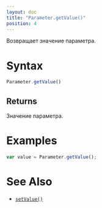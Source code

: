 ```yaml
---
layout: doc
title: "Parameter.getValue()"
position: 4
---
```


Возвращает значение параметра.

# Syntax

```js
Parameter.getValue()
```

## Returns

Значение параметра.

# Examples

```js
var value = Parameter.getValue();
```

# See Also

* [`setValue()`](../Parameter.setValue/)
